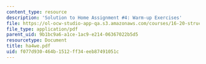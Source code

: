 ```yaml
---
content_type: resource
description: 'Solution to Home Assignment #4: Warm-up Exercises'
file: https://ol-ocw-studio-app-qa.s3.amazonaws.com/courses/16-20-structural-mechanics-fall-2002/f077d930464b1512ff34eeb87491051c_ha4we.pdf
file_type: application/pdf
parent_uid: 9b1bc9a6-a1ce-1ac9-e214-06367022b5d5
resourcetype: Document
title: ha4we.pdf
uid: f077d930-464b-1512-ff34-eeb87491051c
---
```

